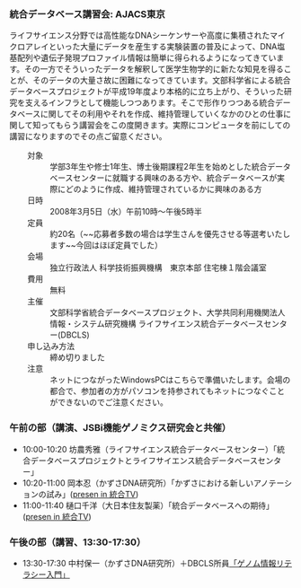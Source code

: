 ###  統合データベース講習会: AJACS東京  

ライフサイエンス分野では高性能なDNAシーケンサーや高度に集積されたマイクロアレイといった大量にデータを産生する実験装置の普及によって、DNA塩基配列や遺伝子発現プロファイル情報は簡単に得られるようになってきています。その一方でそういったデータを解釈して医学生物学的に新たな知見を得ることが、そのデータの大量さ故に困難になってきています。文部科学省による統合データベースプロジェクトが平成19年度より本格的に立ち上がり、そういった研究を支えるインフラとして機能しつつあります。そこで形作りつつある統合データベースに関してその利用やそれを作成、維持管理していくなかのひとの仕事に関して知ってもらう講習会をこの度開きます。実際にコンピュータを前にしての講習になりますのでその点ご留意ください。

<dl class="list1" style="padding-left:16px;margin-left:16px">
    <dt>対象</dt>
    <dd>学部3年生や修士1年生、博士後期課程2年生を始めとした統合データベースセンターに就職する興味のある方や、統合データベースが実際にどのように作成、維持管理されているかに興味のある方</dd>
    <dt>日時</dt>
    <dd>2008年3月5日（水）午前10時～午後5時半</dd>
    <dt>定員</dt>
    <dd>約20名（~~応募者多数の場合は学生さんを優先させる等選考いたします~~今回はほぼ定員でした）</dd>
    <dt>会場</dt>
    <dd>独立行政法人 科学技術振興機構　東京本部 住宅棟１階会議室 </dd>
    <dt>費用</dt>
    <dd>無料</dd>
    <dt>主催</dt>
    <dd>文部科学省統合データベースプロジェクト、大学共同利用機関法人 情報・システム研究機構 ライフサイエンス統合データベースセンター(DBCLS)</dd>
    <dt>申し込み方法</dt>
    <dd>締め切りました</dd>
    <dt>注意</dt>
    <dd>ネットにつながったWindowsPCはこちらで準備いたします。会場の都合で、参加者の方がパソコンを持参されてもネットにつなぐことができないのでご注意ください。</dd>
</dl>

### 午前の部（講演、JSBi機能ゲノミクス研究会と共催）

* 10:00-10:20 坊農秀雅（ライフサイエンス統合データベースセンター）「統合データベースプロジェクトとライフサイエンス統合データベースセンター」
* 10:20-11:00 岡本忍（かずさDNA研究所）「かずさにおける新しいアノテーションの試み」([presen in 統合TV](http://togotv.dbcls.jp/20080324.html))
* 11:00-11:40 樋口千洋（大日本住友製薬）「統合データベースへの期待」([presen in 統合TV](http://togotv.dbcls.jp/20080322.html))

### 午後の部（講習、13:30-17:30）  

* 13:30-17:30 中村保一（かずさDNA研究所）＋DBCLS所員[「ゲノム情報リテラシー入門」](http://MotDB.DBCLS.jp/?AJACS1%2F%B9%D6%BD%AC%C6%E2%CD%C6 "AJACS1/講習内容 (3770d)")
